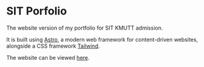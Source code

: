 # SIT Porfolio

The website version of my portfolio for SIT KMUTT admission.

It is built using [Astro](https://astro.build/), a modern web framework for content-driven websites, alongside a CSS framework [Tailwind](https://tailwindcss.com/).

The website can be viewed [here](https://cyandizy.github.io/sit-portfolio/).
